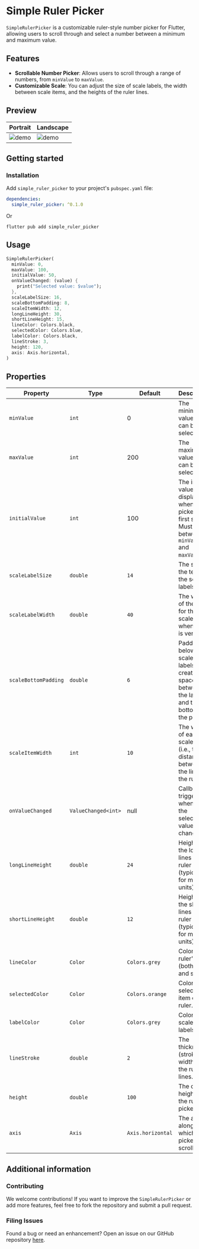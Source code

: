 <!--
This README describes the package. If you publish this package to pub.dev,
this README's contents appear on the landing page for your package.

For information about how to write a good package README, see the guide for
[writing package pages](https://dart.dev/guides/libraries/writing-package-pages).

For general information about developing packages, see the Dart guide for
[creating packages](https://dart.dev/guides/libraries/create-library-packages)
and the Flutter guide for
[developing packages and plugins](https://flutter.dev/developing-packages).
-->

# Simple Ruler Picker

`SimpleRulerPicker` is a customizable ruler-style number picker for Flutter, allowing users to scroll through and select a number between a minimum and maximum value.

## Features

- **Scrollable Number Picker**: Allows users to scroll through a range of numbers, from `minValue` to `maxValue`.
- **Customizable Scale**: You can adjust the size of scale labels, the width between scale items, and the heights of the ruler lines.

## Preview

| Portrait                                                                               | Landscape                                                                                |
| -------------------------------------------------------------------------------------- | ---------------------------------------------------------------------------------------- |
| ![demo](https://github.com/yujune/simple_ruler_picker/raw/main/demo/demo_portrait.gif) | ![demo](https://github.com/yujune/simple_ruler_picker/raw/main/demo/demo_horizontal.gif) |

## Getting started

### Installation

Add `simple_ruler_picker` to your project's `pubspec.yaml` file:

```yaml
dependencies:
  simple_ruler_picker: ^0.1.0
```

Or

```
flutter pub add simple_ruler_picker
```

## Usage

```dart
SimpleRulerPicker(
  minValue: 0,
  maxValue: 100,
  initialValue: 50,
  onValueChanged: (value) {
    print("Selected value: $value");
  },
  scaleLabelSize: 16,
  scaleBottomPadding: 8,
  scaleItemWidth: 12,
  longLineHeight: 30,
  shortLineHeight: 15,
  lineColor: Colors.black,
  selectedColor: Colors.blue,
  labelColor: Colors.black,
  lineStroke: 3,
  height: 120,
  axis: Axis.horizontal,
)

```

## Properties

| Property             | Type                | Default           | Description                                                                                            | Example                                   |
| -------------------- | ------------------- | ----------------- | ------------------------------------------------------------------------------------------------------ | ----------------------------------------- |
| `minValue`           | `int`               | 0                 | The minimum value that can be selected.                                                                | `minValue: 0`                             |
| `maxValue`           | `int`               | 200               | The maximum value that can be selected.                                                                | `maxValue: 100`                           |
| `initialValue`       | `int`               | 100               | The initial value displayed when the picker is first shown. Must be between `minValue` and `maxValue`. | `initialValue: 50`                        |
| `scaleLabelSize`     | `double`            | `14`              | The size of the text for the scale labels.                                                             | `scaleLabelSize: 16`                      |
| `scaleLabelWidth`    | `double`            | `40`              | The width of the text for the scale labels when axis is vertical.                                      | `scaleLabelWidth: 40`                     |
| `scaleBottomPadding` | `double`            | `6`               | Padding below the scale labels, creating space between the labels and the bottom of the picker.        | `scaleBottomPadding: 8`                   |
| `scaleItemWidth`     | `int`               | `10`              | The width of each scale item (i.e., the distance between the lines on the ruler).                      | `scaleItemWidth: 15`                      |
| `onValueChanged`     | `ValueChanged<int>` | null              | Callback triggered whenever the selected value changes.                                                | `onValueChanged: (value) => print(value)` |
| `longLineHeight`     | `double`            | `24`              | Height of the long lines in the ruler (typically for major units).                                     | `longLineHeight: 30`                      |
| `shortLineHeight`    | `double`            | `12`              | Height of the short lines in the ruler (typically for minor units).                                    | `shortLineHeight: 15`                     |
| `lineColor`          | `Color`             | `Colors.grey`     | Color of the ruler's lines (both long and short).                                                      | `lineColor: Colors.black`                 |
| `selectedColor`      | `Color`             | `Colors.orange`   | Color of the selected item on the ruler.                                                               | `selectedColor: Colors.blue`              |
| `labelColor`         | `Color`             | `Colors.grey`     | Color of the scale labels.                                                                             | `labelColor: Colors.black`                |
| `lineStroke`         | `double`            | `2`               | The thickness (stroke width) of the ruler's lines.                                                     | `lineStroke: 3`                           |
| `height`             | `double`            | `100`             | The overall height of the ruler picker.                                                                | `height: 120`                             |
| `axis`               | `Axis`              | `Axis.horizontal` | The axis along which the picker scrolls.                                                               | `axis: Axis.horizontal`                   |

## Additional information

### Contributing

We welcome contributions! If you want to improve the `SimpleRulerPicker` or add more features, feel free to fork the repository and submit a pull request.

### Filing Issues

Found a bug or need an enhancement? Open an issue on our GitHub repository [here](https://github.com/yujune/simple_ruler_picker/issues).
